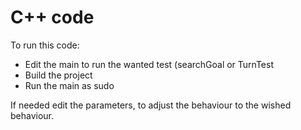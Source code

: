 # C++ code
To run this code:
* Edit the main to run the wanted test (searchGoal or TurnTest
* Build the project
* Run the main as sudo

If needed edit the parameters, to adjust the behaviour to the wished behaviour.
